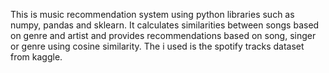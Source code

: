 This is  music recommendation system using python libraries such as numpy, pandas and sklearn. It calculates similarities between songs based on genre and artist and provides recommendations based on song, singer or genre using cosine similarity. The i used is the spotify tracks dataset from kaggle.
